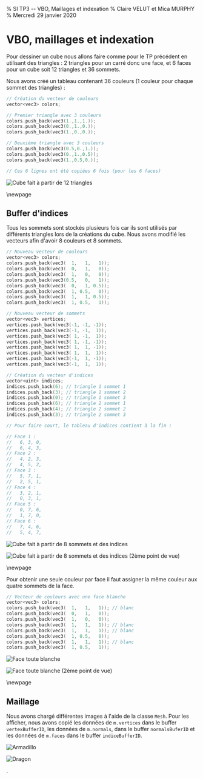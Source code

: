 % SI TP3 -- VBO, Maillages et indexation
% Claire VELUT et Mica MURPHY
% Mercredi 29 janvier 2020

# VBO, maillages et indexation

Pour dessiner un cube nous allons faire comme pour le TP précédent en utilisant des triangles : 2 triangles pour un carré donc une face, et 6 faces pour un cube soit 12 triangles et 36 sommets.

Nous avons créé un tableau contenant 36 couleurs (1 couleur pour chaque sommet des triangles) :

```cpp
// Création du vecteur de couleurs
vector<vec3> colors;

// Premier triangle avec 3 couleurs
colors.push_back(vec3(1.,1.,1.));
colors.push_back(vec3(0.,1.,0.));
colors.push_back(vec3(1.,0.,0.));

// Deuxième triangle avec 3 couleurs
colors.push_back(vec3(0.5,0.,1.));
colors.push_back(vec3(0.,1.,0.5));
colors.push_back(vec3(1.,0.5,0.));

// Ces 6 lignes ont été copiées 6 fois (pour les 6 faces)
```

![Cube fait à partir de 12 triangles](img/triangles.png)

\newpage

## Buffer d'indices

Tous les sommets sont stockés plusieurs fois car ils sont utilisés par différents triangles lors de la créations du cube. Nous avons modifié les vecteurs afin d'avoir 8 couleurs et 8 sommets.

```cpp
// Nouveau vecteur de couleurs
vector<vec3> colors;
colors.push_back(vec3(  1,   1,   1));
colors.push_back(vec3(  0,   1,   0));
colors.push_back(vec3(  1,   0,   0));
colors.push_back(vec3(0.5,   0,   1));
colors.push_back(vec3(  0,   1, 0.5));
colors.push_back(vec3(  1, 0.5,   0));
colors.push_back(vec3(  1,   1, 0.5));
colors.push_back(vec3(  1, 0.5,   1));

// Nouveau vecteur de sommets
vector<vec3> vertices;
vertices.push_back(vec3(-1, -1, -1));
vertices.push_back(vec3(-1, -1,  1));
vertices.push_back(vec3( 1, -1,  1));
vertices.push_back(vec3( 1, -1, -1));
vertices.push_back(vec3( 1,  1, -1));
vertices.push_back(vec3( 1,  1,  1));
vertices.push_back(vec3(-1,  1, -1));
vertices.push_back(vec3(-1,  1,  1));

// Création du vecteur d'indices
vector<uint> indices;
indices.push_back(6); // triangle 1 sommet 1
indices.push_back(3); // triangle 1 sommet 2
indices.push_back(0); // triangle 1 sommet 3
indices.push_back(6); // triangle 2 sommet 1
indices.push_back(4); // triangle 2 sommet 2
indices.push_back(3); // triangle 2 sommet 3

// Pour faire court, le tableau d'indices contient à la fin :

// Face 1 :
//   6, 3, 0,
//   6, 4, 3,
// Face 2 :
//   4, 2, 3,
//   4, 5, 2,
// Face 3 :
//   5, 7, 1,
//   2, 5, 1,
// Face 4 :
//   3, 2, 1,
//   0, 3, 1,
// Face 5 :
//   0, 7, 6,
//   1, 7, 0,
// Face 6 :
//   7, 4, 6,
//   5, 4, 7,
```

![Cube fait à partir de 8 sommets et des indices](img/cube1.png)

![Cube fait à partir de 8 sommets et des indices (2ème point de vue)](img/cube2.png)

\newpage

Pour obtenir une seule couleur par face il faut assigner la même couleur aux quatre sommets de la face.

```cpp
// Vecteur de couleurs avec une face blanche
vector<vec3> colors;
colors.push_back(vec3(  1,   1,   1)); // blanc
colors.push_back(vec3(  0,   1,   0));
colors.push_back(vec3(  1,   0,   0));
colors.push_back(vec3(  1,   1,   1)); // blanc
colors.push_back(vec3(  1,   1,   1)); // blanc
colors.push_back(vec3(  1, 0.5,   0));
colors.push_back(vec3(  1,   1,   1)); // blanc
colors.push_back(vec3(  1, 0.5,   1));
```

![Face toute blanche](img/face1.png)

![Face toute blanche (2ème point de vue)](img/face2.png)

\newpage

## Maillage

Nous avons chargé différentes images à l'aide de la classe `Mesh`. Pour les afficher, nous avons copié les données de `m.vertices` dans le buffer `vertexBufferID`, les données de `m.normals`, dans le buffer `normalsBuferID` et les données de `m.faces` dans le buffer `indiceBufferID`.

![Armadillo](img/armadillo.png)

![Dragon](img/dragon.png)


.
